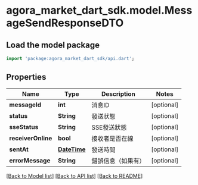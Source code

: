# agora_market_dart_sdk.model.MessageSendResponseDTO

## Load the model package
```dart
import 'package:agora_market_dart_sdk/api.dart';
```

## Properties
Name | Type | Description | Notes
------------ | ------------- | ------------- | -------------
**messageId** | **int** | 消息ID | [optional] 
**status** | **String** | 發送狀態 | [optional] 
**sseStatus** | **String** | SSE發送狀態 | [optional] 
**receiverOnline** | **bool** | 接收者是否在線 | [optional] 
**sentAt** | [**DateTime**](DateTime.md) | 發送時間 | [optional] 
**errorMessage** | **String** | 錯誤信息（如果有） | [optional] 

[[Back to Model list]](../README.md#documentation-for-models) [[Back to API list]](../README.md#documentation-for-api-endpoints) [[Back to README]](../README.md)


